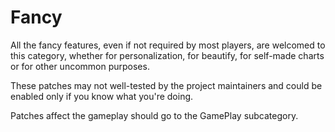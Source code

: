 # Fancy

All the fancy features, even if not required by most players, are welcomed to this category, whether for personalization, for beautify, for self-made charts or for other uncommon purposes.

These patches may not well-tested by the project maintainers and could be enabled only if you know what you're doing.

Patches affect the gameplay should go to the GamePlay subcategory.
